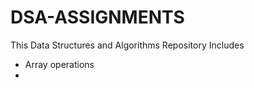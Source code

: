 # DSA-ASSIGNMENTS

<p>This Data Structures and Algorithms Repository Includes</p> 

- Array operations
- 

